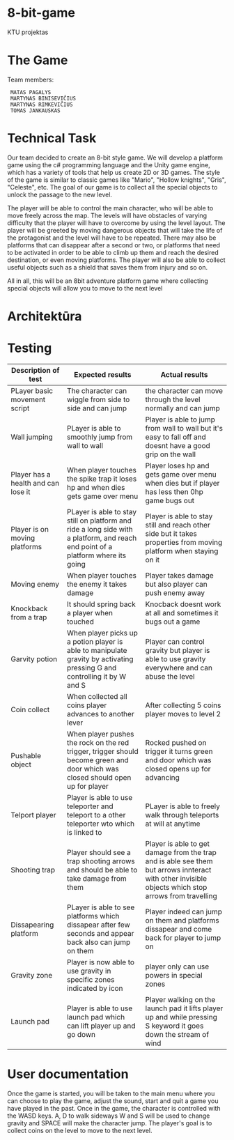 # 8-bit-game
KTU projektas
# The Game

Team members:
```
 MATAS PAGALYS
 MARTYNAS BINISEVIČIUS
 MARTYNAS RIMKEVIČIUS
 TOMAS JANKAUSKAS
```

# Technical Task


  Our team decided to create an 8-bit style game. We will develop a platform game using the c# programming language and the Unity game engine, which has a variety of tools that help us create 2D or 3D games. The style of the game is similar to classic games like "Mario", "Hollow knights", "Gris", "Celeste", etc. The goal of our game is to collect all the special objects to unlock the passage to the new level.

The player will be able to control the main character, who will be able to move freely across the map. The levels will have obstacles of varying difficulty that the player will have to overcome by using the level layout. The player will be greeted by moving dangerous objects that will take the life of the protagonist and the level will have to be repeated. There may also be platforms that can disappear after a second or two, or platforms that need to be activated in order to be able to climb up them and reach the desired destination, or even moving platforms. The player will also be able to collect useful objects such as a shield that saves them from injury and so on.

All in all, this will be an 8bit adventure platform game where collecting special objects will allow you to move to the next level
   
# Architektūra


# Testing

| Description of test  | Expected results  |  Actual results |
|---|---|---|
|  PLayer basic movement script  | The character can wiggle from side to side and can jump  |  the character can move through the level normally and can jump |
| Wall jumping  |  PLayer is able to smoothly jump from wall to wall | Player is able to jump from wall to wall but it's easy to fall off and doesnt have a good grip on the wall   |
| Player has a health and can lose it |  When player touches the spike trap it loses hp and when dies gets game over menu |  Player loses hp and gets game over menu when dies but if player has less then 0hp game bugs out |
| Player is on moving platforms  | PLayer is able to stay still on platform and ride a long side with a platform, and reach end point of a platform where its going  | Player is able to stay still and reach other side but it takes properties from moving platform when staying on it  |
| Moving enemy | When player touches the enemy it takes damage  | Player takes damage but also player can push enemy away  |
| Knockback from a trap  | It should spring back a player when touched  | Knocback doesnt work at all and sometimes it bugs out a game  |
| Garvity potion  | When player picks up a potion player is able to manipulate gravity by activating pressing G and controlling it by W and S  | Player can control gravity but player is able to use gravity everywhere and can abuse the level  |
| Coin collect  | When collected all coins player advances to another lever  | After collecting  5 coins player moves to level 2  |
|  Pushable object |  When player pushes the rock on the red trigger, trigger should become green and door which was closed should open up for player  | Rocked pushed on trigger it turns green and door which was closed opens up for advancing  |
|  Telport player  | Player is able to use teleporter and teleport to a other teleporter wto which is linked to  | PLayer is able to freely walk through teleports at will at anytime  |
| Shooting trap  | Player should see a trap shooting arrows and should be able to take damage from them  | Player is able to get damage from the trap and is able see them but arrows innteract with other invisible objects which stop arrows from travelling  |
|  Dissapearing platform |  PLayer is able to see platforms which dissapear after few seconds and appear back also can jump on them | Player indeed can jump on them and platforms dissapear and come back for player to jump on  |
|  Gravity zone |  Player is now able to use gravity in specific zones indicated by icon | player only can use powers in special zones  |
| Launch pad  | Player is able to use launch pad which can lift player up and go down  |  Player walking on the launch pad it lifts player up and while pressing S keyword it goes down the stream of wind |

# User documentation

  Once the game is started, you will be taken to the main menu where you can choose to play the game, adjust the sound, start and quit a game you have played in the past. Once in the game, the character is controlled with the WASD keys. A, D to walk sideways W and S will be used to change gravity and SPACE will make the character jump. The player's goal is to collect coins on the level to move to the next level.

